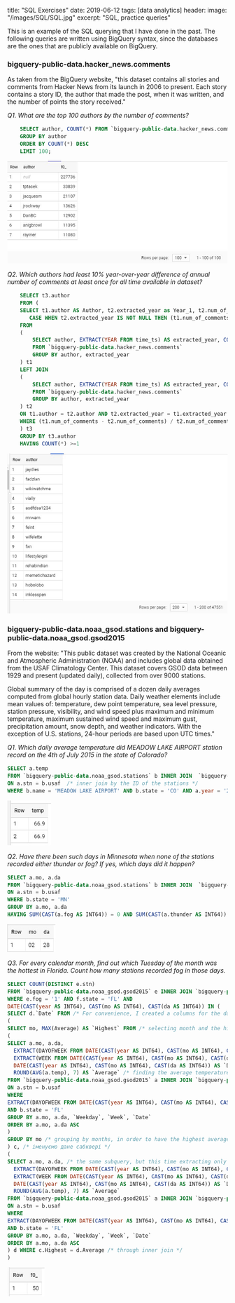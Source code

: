 title: "SQL Exercises"
date: 2019-06-12
tags: [data analytics]
header:
  image: "/images/SQL/SQL.jpg"
excerpt: "SQL, practice queries"

This is an example of the SQL querying that I have done in the past. The following queries are written using BigQuery syntax, since the databases are the ones that are publicly available on BigQuery.

### bigquery-public-data.hacker_news.comments
As taken from the BigQuery website, "this dataset contains all stories and comments from Hacker News from its launch in 2006 to present. Each story contains a story ID, the author that made the post, when it was written, and the number of points the story received."

*Q1. What are the top 100 authors by the number of comments?*
```SQL
    SELECT author, COUNT(*) FROM `bigquery-public-data.hacker_news.comments`
    GROUP BY author
    ORDER BY COUNT(*) DESC
    LIMIT 100;
```
<img src="/images/SQL/1.JPG" alt="">

*Q2. Which authors had least 10% year-over-year difference of annual number of comments at least once for all time available in dataset?*
```SQL
    SELECT t3.author
    FROM (
    SELECT t1.author AS Author, t2.extracted_year as Year_1, t2.num_of_comments AS Year_1_Comments, t1.extracted_year AS Year_2, t1.num_of_comments AS Year_2_Comments,
       CASE WHEN t2.extracted_year IS NOT NULL THEN (t1.num_of_comments - t2.num_of_comments) / t2.num_of_comments ELSE NULL END AS diff
    FROM
    (
        SELECT author, EXTRACT(YEAR FROM time_ts) AS extracted_year, COUNT(*) AS num_of_comments
        FROM `bigquery-public-data.hacker_news.comments`
        GROUP BY author, extracted_year
    ) t1
    LEFT JOIN
    (
        SELECT author, EXTRACT(YEAR FROM time_ts) AS extracted_year, COUNT(*) AS num_of_comments
        FROM `bigquery-public-data.hacker_news.comments`
        GROUP BY author, extracted_year
    ) t2
    ON t1.author = t2.author AND t2.extracted_year = t1.extracted_year - 1
    WHERE (t1.num_of_comments - t2.num_of_comments) / t2.num_of_comments >= 0.1
    ) t3
    GROUP BY t3.author
    HAVING COUNT(*) >=1
```
<img src="/images/SQL/2.jpg" alt="">

### bigquery-public-data.noaa_gsod.stations and bigquery-public-data.noaa_gsod.gsod2015
From the website: "This public dataset was created by the National Oceanic and Atmospheric Administration (NOAA) and includes global data obtained from the USAF Climatology Center. This dataset covers GSOD data between 1929 and present (updated daily), collected from over 9000 stations.

Global summary of the day is comprised of a dozen daily averages computed from global hourly station data. Daily weather elements include mean values of: temperature, dew point temperature, sea level pressure, station pressure, visibility, and wind speed plus maximum and minimum temperature, maximum sustained wind speed and maximum gust, precipitation amount, snow depth, and weather indicators. With the exception of U.S. stations, 24-hour periods are based upon UTC times."

*Q1. Which daily average temperature did MEADOW LAKE AIRPORT station record on the 4th of July 2015 in the state of Colorado?*
```SQL
SELECT a.temp
FROM `bigquery-public-data.noaa_gsod.stations` b INNER JOIN  `bigquery-public-data.noaa_gsod.gsod2015` a
ON a.stn = b.usaf  /* inner join by the ID of the stations */
WHERE b.name = 'MEADOW LAKE AIRPORT' AND b.state = 'CO' AND a.year = '2015' AND a.mo = '07' AND a.da = '04' /* setting the conditions */
```
<img src="/images/SQL/3.jpg" alt="">

*Q2. Have there been such days in Minnesota when none of the stations recorded either thunder or fog? If yes, which days did it happen?*
```SQL
SELECT a.mo, a.da
FROM `bigquery-public-data.noaa_gsod.stations` b INNER JOIN  `bigquery-public-data.noaa_gsod.gsod2015` a /* Знову іннер джойн*/
ON a.stn = b.usaf
WHERE b.state = 'MN'
GROUP BY a.mo, a.da
HAVING SUM(CAST(a.fog AS INT64)) = 0 AND SUM(CAST(a.thunder AS INT64)) = 0 /* Since thunder and fog columns are binary (but formated as characters), first they need to be converted, and then added up. If the totals are 0, there has been no thunder or fog. */
```
<img src="/images/SQL/4.jpg" alt="">

*Q3. For every calendar month, find out which Tuesday of the month was the hottest in Florida. Count how many stations recorded fog in those days.*
```SQL
SELECT COUNT(DISTINCT e.stn)
FROM `bigquery-public-data.noaa_gsod.gsod2015` e INNER JOIN `bigquery-public-data.noaa_gsod.stations` f ON e.stn = f.usaf
WHERE e.fog = '1' AND f.state = 'FL' AND
DATE(CAST(year AS INT64), CAST(mo AS INT64), CAST(da AS INT64)) IN (
SELECT d.`Date` FROM /* For convenience, I created a columns for the date and selected those dates which belong to the hottest Tuesdays – there are 12 of them, one for each month */
(
SELECT mo, MAX(Average) AS `Highest` FROM /* selecting month and the highest temperature value, which is received from the next subquery */
(
SELECT a.mo, a.da,
  EXTRACT(DAYOFWEEK FROM DATE(CAST(year AS INT64), CAST(mo AS INT64), CAST(da AS INT64))) AS `Weekday`, /*creating a column for the days of the week */
  EXTRACT(WEEK FROM DATE(CAST(year AS INT64), CAST(mo AS INT64), CAST(da AS INT64))) AS `Week`, /* extracting numbers of weeks, for identifying Tuesdays */
  DATE(CAST(year AS INT64), CAST(mo AS INT64), CAST(da AS INT64)) AS `Date`, /* creating a column for the date with the same purpose */
  ROUND(AVG(a.temp), 7) AS `Average` /* finding the average temperature */
FROM `bigquery-public-data.noaa_gsod.gsod2015` a INNER JOIN `bigquery-public-data.noaa_gsod.stations` b
ON a.stn = b.usaf
WHERE
EXTRACT(DAYOFWEEK FROM DATE(CAST(year AS INT64), CAST(mo AS INT64), CAST(da AS INT64))) = 2 /* extracting Tuesdays */
AND b.state = 'FL'
GROUP BY a.mo, a.da, `Weekday`, `Week`, `Date`
ORDER BY a.mo, a.da ASC
)
GROUP BY mo /* grouping by months, in order to have the highest average temperature for each month */
) c, /* іменуємо дане сабквері */
(
SELECT a.mo, a.da, /* the same subquery, but this time extracting only the date and the week number */
  EXTRACT(DAYOFWEEK FROM DATE(CAST(year AS INT64), CAST(mo AS INT64), CAST(da AS INT64))) AS `Weekday`,
  EXTRACT(WEEK FROM DATE(CAST(year AS INT64), CAST(mo AS INT64), CAST(da AS INT64))) AS `Week`,
  DATE(CAST(year AS INT64), CAST(mo AS INT64), CAST(da AS INT64)) AS `Date`,
  ROUND(AVG(a.temp), 7) AS `Average`
FROM `bigquery-public-data.noaa_gsod.gsod2015` a INNER JOIN `bigquery-public-data.noaa_gsod.stations` b
ON a.stn = b.usaf
WHERE
EXTRACT(DAYOFWEEK FROM DATE(CAST(year AS INT64), CAST(mo AS INT64), CAST(da AS INT64))) = 2
AND b.state = 'FL'
GROUP BY a.mo, a.da, `Weekday`, `Week`, `Date`
ORDER BY a.mo, a.da ASC
) d WHERE c.Highest = d.Average /* through inner join */
)
```
<img src="/images/SQL/5.jpg" alt="">
